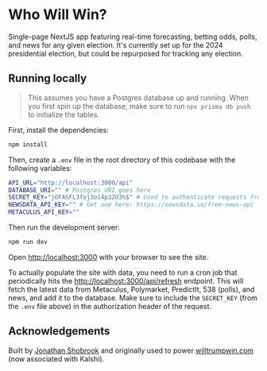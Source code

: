 # Who Will Win?

Single-page NextJS app featuring real-time forecasting, betting odds, polls, and news for any given election. It's currently set up for the 2024 presidential election, but could be repurposed for tracking any election.

## Running locally

> This assumes you have a Postgres database up and running. When you first spin up the database, make sure to run `npx prisma db push` to initialize the tables.

First, install the dependencies:

```bash
npm install
```

Then, create a `.env` file in the root directory of this codebase with the following variables:

```bash
API_URL="http://localhost:3000/api"
DATABASE_URI="" # Postgres URI goes here
SECRET_KEY="jOFASFL3foj3oi4p32O3%$" # Used to authenticate requests from the cron job
NEWSDATA_API_KEY="" # Get one here: https://newsdata.io/free-news-api
METACULUS_API_KEY=""
```

Then run the development server:

```bash
npm run dev
```

Open [http://localhost:3000](http://localhost:3000) with your browser to see the site.

To actually populate the site with data, you need to run a cron job that periodically hits the [http://localhost:3000/api/refresh](http://localhost:3000/api/refresh) endpoint. This will fetch the latest data from Metaculus, Polymarket, PredictIt, 538 (polls), and news, and add it to the database. Make sure to include the `SECRET_KEY` (from the `.env` file above) in the authorization header of the request.

## Acknowledgements

Built by [Jonathan Shobrook](https://github.com/shobrook) and originally used to power [willtrumpwin.com](https://willtrumpwin.com) (now associated with Kalshi).
